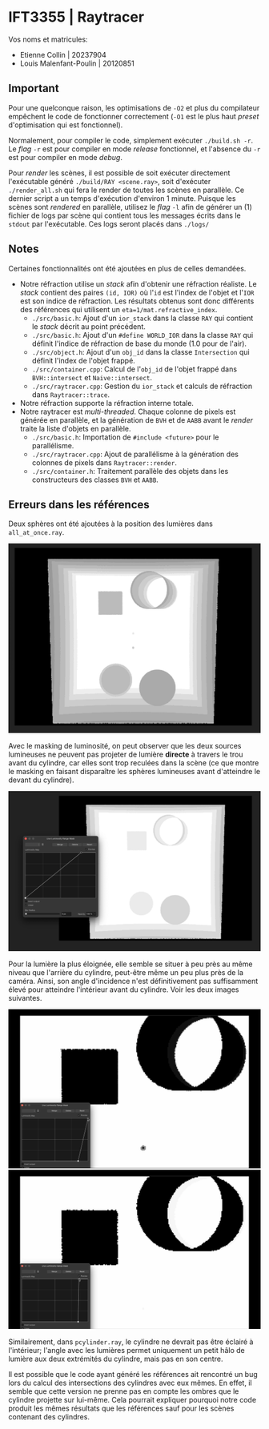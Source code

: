 # IFT3355 | Raytracer

Vos noms et matricules:

- Etienne Collin | 20237904
- Louis Malenfant-Poulin | 20120851

## Important

Pour une quelconque raison, les optimisations de `-O2` et plus du compilateur empêchent le code de fonctionner correctement (`-O1` est le plus haut _preset_ d'optimisation qui est fonctionnel).

Normalement, pour compiler le code, simplement exécuter `./build.sh -r`. Le _flag_ `-r` est pour compiler en mode _release_ fonctionnel, et l'absence du `-r` est pour compiler en mode _debug_.

Pour _render_ les scènes, il est possible de soit exécuter directement l'exécutable généré `./build/RAY <scene.ray>`, soit d'exécuter `./render_all.sh` qui fera le render de toutes les scènes en parallèle. Ce dernier script a un temps d'exécution d'environ 1 minute. Puisque les scènes sont _rendered_ en parallèle, utilisez le _flag_ `-l` afin de générer un (1) fichier de logs par scène qui contient tous les messages écrits dans le `stdout` par l'exécutable. Ces logs seront placés dans `./logs/`

## Notes

Certaines fonctionnalités ont été ajoutées en plus de celles demandées.

- Notre réfraction utilise un _stack_ afin d'obtenir une réfraction réaliste. Le _stack_ contient des paires `(id, IOR)` où l'`id` est l'index de l'objet et l'`IOR` est son indice de réfraction. Les résultats obtenus sont donc différents des références qui utilisent un `eta=1/mat.refractive_index`.
  - `./src/basic.h`: Ajout d'un `ior_stack` dans la classe `RAY` qui contient le _stack_ décrit au point précédent.
  - `./src/basic.h`: Ajout d'un `#define WORLD_IOR` dans la classe `RAY` qui définit l'indice de réfraction de base du monde (1.0 pour de l'air).
  - `./src/object.h`: Ajout d'un `obj_id` dans la classe `Intersection` qui définit l'index de l'objet frappé.
  - `./src/container.cpp`: Calcul de l'`obj_id` de l'objet frappé dans `BVH::intersect` et `Naive::intersect`.
  - `./src/raytracer.cpp`: Gestion du `ior_stack` et calculs de réfraction dans `Raytracer::trace`.
- Notre réfraction supporte la réfraction interne totale.
- Notre raytracer est _multi-threaded_. Chaque colonne de pixels est générée en parallèle, et la génération de `BVH` et de `AABB` avant le _render_ traite la liste d'objets en parallèle.
  - `./src/basic.h`: Importation de `#include <future>` pour le parallélisme.
  - `./src/raytracer.cpp`: Ajout de parallélisme à la génération des colonnes de pixels dans `Raytracer::render`.
  - `./src/container.h`: Traitement parallèle des objets dans les constructeurs des classes `BVH` et `AABB`.

## Erreurs dans les références

Deux sphères ont été ajoutées à la position des lumières dans `all_at_once.ray`.

![](assets/analysis_0.png)

Avec le masking de luminosité, on peut observer que les deux sources lumineuses ne peuvent pas projeter de lumière **directe** à travers le trou avant du cylindre, car elles sont trop reculées dans la scène (ce que montre le masking en faisant disparaître les sphères lumineuses avant d'atteindre le devant du cylindre).

![](assets/analysis_1.png)

Pour la lumière la plus éloignée, elle semble se situer à peu près au même niveau que l'arrière du cylindre, peut-être même un peu plus près de la caméra. Ainsi, son angle d'incidence n'est définitivement pas suffisamment élevé pour atteindre l'intérieur avant du cylindre. Voir les deux images suivantes.

![](assets/analysis_2a.png)
![](assets/analysis_2b.png)

Similairement, dans `pcylinder.ray`, le cylindre ne devrait pas être éclairé à l'intérieur; l'angle avec les lumières permet uniquement un petit hâlo de lumière aux deux extrémités du cylindre, mais pas en son centre.

Il est possible que le code ayant généré les références ait rencontré un bug lors du calcul des intersections des cylindres avec eux mêmes. En effet, il semble que cette version ne prenne pas en compte les ombres que le cylindre projette sur lui-même. Cela pourrait expliquer pourquoi notre code produit les mêmes résultats que les références sauf pour les scènes contenant des cylindres.
